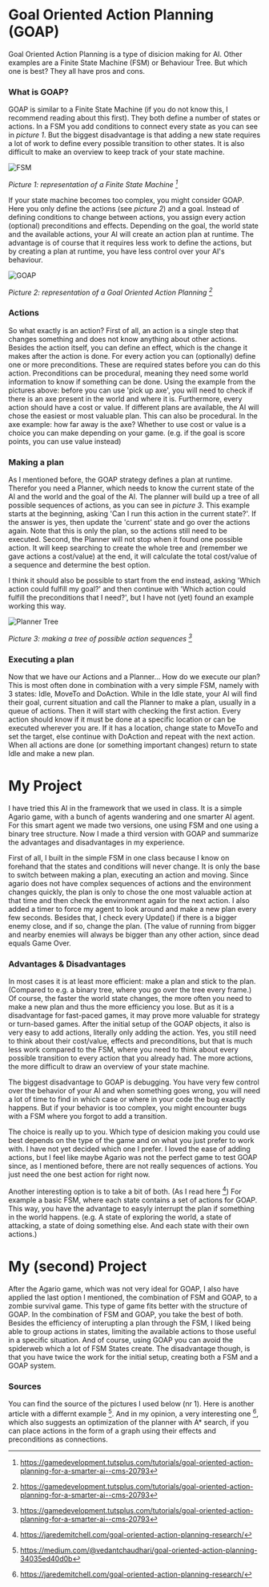 # Goal Oriented Action Planning (GOAP)
Goal Oriented Action Planning is a type of disicion making for AI. Other examples are a Finite State Machine (FSM) or Behaviour Tree. But which one is best? They all have pros and cons. 


### What is GOAP?
GOAP is similar to a Finite State Machine (if you do not know this, I recommend reading about this first). They both define a number of states or actions. In a FSM you add conditions to connect every state as you can see in *picture 1*. But the biggest disadvantage is that adding a new state requires a lot of work to define every possible transition to other states. It is also difficult to make an overview to keep track of your state machine. 

![FSM](Images/Representation_of_FSM.png)

*Picture 1: representation of a Finite State Machine [^1]*

If your state machine becomes too complex, you might consider GOAP. Here you only define the actions (see *picture 2*) and a goal. Instead of defining conditions to change between actions, you assign every action (optional) preconditions and effects. Depending on the goal, the world state and the available actions, your AI will create an action plan at runtime. The advantage is of course that it requires less work to define the actions, but by creating a plan at runtime, you have less control over your AI's behaviour.

![GOAP](Images/Representation_of_GOAP.png)

*Picture 2: representation of a Goal Oriented Action Planning [^1]*


### Actions
So what exactly is an action? First of all, an action is a single step that changes something and does not know anything about other actions. Besides the action itself, you can define an effect, which is the change it makes after the action is done. For every action you can (optionally) define one or more preconditions. These are required states before you can do this action. Preconditions can be procedural, meaning they need some world information to know if something can be done. Using the example from the pictures above: before you can use 'pick up axe', you will need to check if there is an axe present in the world and where it is. Furthermore, every action should have a cost or value. If different plans are available, the AI will chose the easiest or most valuable plan. This can also be procedural. In the axe example: how far away is the axe? Whether to use cost or value is a choice you can make depending on your game. (e.g. if the goal is score points, you can use value instead)

### Making a plan
As I mentioned before, the GOAP strategy defines a plan at runtime. Therefor you need a Planner, which needs to know the current state of the AI and the world and the goal of the AI. The planner will build up a tree of all possible sequences of actions, as you can see in *picture 3*. This example starts at the beginning, asking 'Can I run this action in the current state?'. If the answer is yes, then update the 'current' state and go over the actions again. Note that this is only the plan, so the actions still need to be executed. Second, the Planner will not stop when it found one possible action. It will keep searching to create the whole tree and (remember we gave actions a cost/value) at the end, it will calculate the total cost/value of a sequence and determine the best option. 

I think it should also be possible to start from the end instead, asking 'Which action could fulfill my goal?' and then continue with 'Which action could fulfill the preconditions that I need?', but I have not (yet) found an example working this way.

![Planner Tree](Images/Planner_Tree.png)

*Picture 3: making a tree of possible action sequences [^1]*

### Executing a plan
Now that we have our Actions and a Planner... How do we execute our plan? This is most often done in combination with a very simple FSM, namely with 3 states: Idle, MoveTo and DoAction. While in the Idle state, your AI will find their goal, current situation and call the Planner to make a plan, usually in a queue of actions. Then it will start with checking the first action. Every action should know if it must be done at a specific location or can be executed wherever you are. If it has a location, change state to MoveTo and set the target, else continue with DoAction and repeat with the next action. When all actions are done (or something important changes) return to state Idle and make a new plan.

# My Project
I have tried this AI in the framework that we used in class. It is a simple Agario game, with a bunch of agents wandering and one smarter AI agent. For this smart agent we made two versions, one using FSM and one using a binary tree structure. Now I made a third version with GOAP and summarize the advantages and disadvantages in my experience.

First of all, I built in the simple FSM in one class because I know on forehand that the states and conditions will never change. It is only the base to switch between making a plan, executing an action and moving. Since agario does not have complex sequences of actions and the environment changes quickly, the plan is only to chose the one most valuable action at that time and then check the environment again for the next action. I also added a timer to force my agent to look around and make a new plan every few seconds. Besides that, I check every Update() if there is a bigger enemy close, and if so, change the plan. (The value of running from bigger and nearby enemies will always be bigger than any other action, since dead equals Game Over.

### Advantages & Disadvantages 
In most cases it is at least more efficient: make a plan and stick to the plan. (Compared to e.g. a binary tree, where you go over the tree every frame.) Of course, the faster the world state changes, the more often you need to make a new plan and thus the more efficiency you lose. But as it is a disadvantage for fast-paced games, it may prove more valuable for strategy or turn-based games. After the initial setup of the GOAP objects, it also is very easy to add actions, literally only adding the action. Yes, you still need to think about their cost/value, effects and preconditions, but that is much less work compared to the FSM, where you need to think about every possible transition to every action that you already had. The more actions, the more difficult to draw an overview of your state machine. 

The biggest disadvantage to GOAP is debugging. You have very few control over the behavior of your AI and when something goes wrong, you will need a lot of time to find in which case or where in your code the bug exactly happens. But if your behavior is too complex, you might encounter bugs with a FSM where you forgot to add a transition.

The choice is really up to you. Which type of desicion making you could use best depends on the type of the game and on what you just prefer to work with. I have not yet decided which one I prefer. I loved the ease of adding actions, but I feel like maybe Agario was not the perfect game to test GOAP since, as I mentioned before, there are not really sequences of actions. You just need the one best action for right now.

Another interesting option is to take a bit of both. (As I read here [^3]) For example a basic FSM, where each state contains a set of actions for GOAP. This way, you have the advantage to easyly interrupt the plan if something in the world happens. (e.g. A state of exploring the world, a state of attacking, a state of doing something else. And each state with their own actions.)

# My (second) Project
After the Agario game, which was not very ideal for GOAP, I also have applied the last option I mentioned, the combination of FSM and GOAP, to a zombie survival game. This type of game fits better with the structure of GOAP. In the combination of FSM and GOAP, you take the best of both. Besides the efficiency of interupting a plan through the FSM, I liked being able to group actions in states, limiting the available actions to those useful in a specific situation. And of course, using GOAP you can avoid the spiderweb which a lot of FSM States create. The disadvantage though, is that you have twice the work for the initial setup, creating both a FSM and a GOAP system. 

### Sources
You can find the source of the pictures I used below (nr 1). Here is another article with a differnt example [^2]. And in my opinion, a very interesting one [^3], which also suggests an optimization of the planner with A* search, if you can place actions in the form of a graph using their effects and preconditions as connections.


[^1]: https://gamedevelopment.tutsplus.com/tutorials/goal-oriented-action-planning-for-a-smarter-ai--cms-20793
[^2]: https://medium.com/@vedantchaudhari/goal-oriented-action-planning-34035ed40d0b
[^3]: https://jaredemitchell.com/goal-oriented-action-planning-research/
